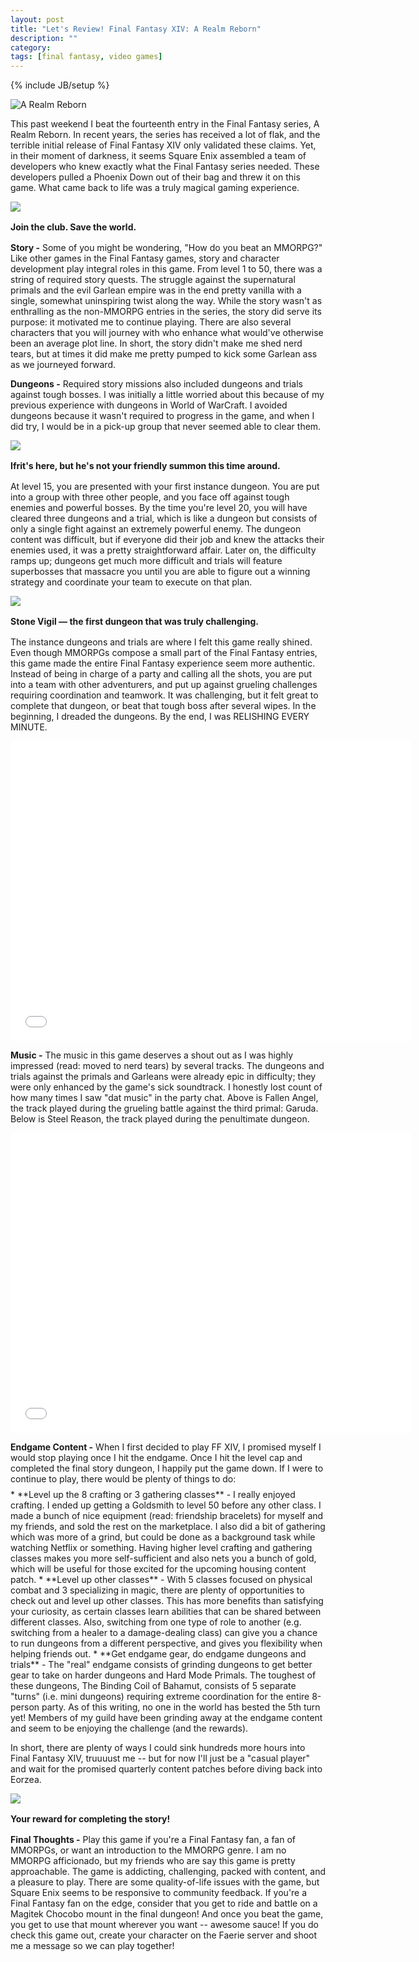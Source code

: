 ```yaml
---
layout: post
title: "Let's Review! Final Fantasy XIV: A Realm Reborn"
description: ""
category: 
tags: [final fantasy, video games]
---
```

{% include JB/setup %}

<div class="float-image-right">	
  	<img class="rounded-corners" src="/assets/images/posts/2013-09-04/arr-logo.jpg" alt="A Realm Reborn"/> 
  	<p>This past weekend I beat the fourteenth entry in the Final Fantasy series, A Realm Reborn. In recent years, the series has received a lot of flak, and the terrible initial release of Final Fantasy XIV only validated these claims. Yet, in their moment of darkness, it seems Square Enix assembled a team of developers who knew exactly what the Final Fantasy series needed. These developers pulled a Phoenix Down out of their bag and threw it on this game. What came back to life was a truly magical gaming experience.</p>
</div>

<!--break-->

<div>
	<img class="rounded-corners" style="max-width: 600px; border: 0px;" src="/assets/images/posts/2013-10-10/scions.jpg"/>
	<p class="caption-text" style="line-height: 1.5em;"><b>Join the club. Save the world.</b></p>
</div>

**Story -** Some of you might be wondering, "How do you beat an MMORPG?" Like other games in the Final Fantasy games, story and character development play integral roles in this game. From level 1 to 50, there was a string of required story quests. The struggle against the supernatural primals and the evil Garlean empire was in the end pretty vanilla with a single, somewhat uninspiring twist along the way. While the story wasn't as enthralling as the non-MMORPG entries in the series, the story did serve its purpose: it motivated me to continue playing. There are also several characters that you will journey with who enhance what would've otherwise been an average plot line. In short, the story didn't make me shed nerd tears, but at times it did make me pretty pumped to kick some Garlean ass as we journeyed forward.

**Dungeons -** Required story missions also included dungeons and trials against tough bosses. I was initially a little worried about this because of my previous experience with dungeons in World of WarCraft. I avoided dungeons because it wasn't required to progress in the game, and when I did try, I would be in a pick-up group that never seemed able to clear them.

<div>
	<img class="rounded-corners" style="max-width: 600px; border: 0px;" src="/assets/images/posts/2013-10-10/ifrit.jpg"/>
	<p class="caption-text" style="line-height: 1.5em;"><b>Ifrit's here, but he's not your friendly summon this time around.</b></p>
</div>

At level 15, you are presented with your first instance dungeon. You are put into a group with three other people, and you face off against tough enemies and powerful bosses. By the time you're level 20, you will have cleared three dungeons and a trial, which is like a dungeon but consists of only a single fight against an extremely powerful enemy. The dungeon content was difficult, but if everyone did their job and knew the attacks their enemies used, it was a pretty straightforward affair. Later on, the difficulty ramps up; dungeons get much more difficult and trials will feature superbosses that massacre you until you are able to figure out a winning strategy and coordinate your team to execute on that plan.

<div>
	<img class="rounded-corners" style="max-width: 600px; border: 0px;" src="/assets/images/posts/2013-10-10/stone-vigil.jpg"/>
	<p class="caption-text" style="line-height: 1.5em;"><b>Stone Vigil &mdash; the first dungeon that was truly challenging.</b></p>
</div>

The instance dungeons and trials are where I felt this game really shined. Even though MMORPGs compose a small part of the Final Fantasy entries, this game made the entire Final Fantasy experience seem more authentic. Instead of being in charge of a party and calling all the shots, you are put into a team with other adventurers, and put up against grueling challenges requiring coordination and teamwork. It was challenging, but it felt great to complete that dungeon, or beat that tough boss after several wipes. In the beginning, I dreaded the dungeons. By the end, I was RELISHING EVERY MINUTE.

<div style="text-align: center">
<iframe width="640" height="480" src="//www.youtube-nocookie.com/embed/0J8hUgnfDSk?rel=0" frameborder="0"></iframe>
</div>

**Music -** The music in this game deserves a shout out as I was highly impressed (read: moved to nerd tears) by several tracks. The dungeons and trials against the primals and Garleans were already epic in difficulty; they were only enhanced by the game's sick soundtrack. I honestly lost count of how many times I saw "dat music" in the party chat. Above is Fallen Angel, the track played during the grueling battle against the third primal: Garuda. Below is Steel Reason, the track played during the penultimate dungeon. 

<div style="text-align: center">
<iframe width="640" height="480" src="//www.youtube-nocookie.com/embed/B_O9fKzH65o?rel=0" frameborder="0"></iframe>
</div>

<p style="margin-bottom: 8px;"><b>Endgame Content -</b> When I first decided to play FF XIV, I promised myself I would stop playing once I hit the endgame. Once I hit the level cap and completed the final story dungeon, I happily put the game down. If I were to continue to play, there would be plenty of things to do:</p>
* **Level up the 8 crafting or 3 gathering classes** - I really enjoyed crafting. I ended up getting a Goldsmith to level 50 before any other class. I made a bunch of nice equipment (read: friendship bracelets) for myself and my friends, and sold the rest on the marketplace. I also did a bit of gathering which was more of a grind, but could be done as a background task while watching Netflix or something. Having higher level crafting and gathering classes makes you more self-sufficient and also nets you a bunch of gold, which will be useful for those excited for the upcoming housing content patch. 
* **Level up other classes** - With 5 classes focused on physical combat and 3 specializing in magic, there are plenty of opportunities to check out and level up other classes. This has more benefits than satisfying your curiosity, as certain classes learn abilities that can be shared between different classes. Also, switching from one type of role to another (e.g. switching from a healer to a damage-dealing class) can give you a chance to run dungeons from a different perspective, and gives you flexibility when helping friends out.
* **Get endgame gear, do endgame dungeons and trials** - The "real" endgame consists of grinding dungeons to get better gear to take on harder dungeons and Hard Mode Primals. The toughest of these dungeons, The Binding Coil of Bahamut, consists of 5 separate "turns" (i.e. mini dungeons) requiring extreme coordination for the entire 8-person party. As of this writing, no one in the world has bested the 5th turn yet! Members of my guild have been grinding away at the endgame content and seem to be enjoying the challenge (and the rewards).

In short, there are plenty of ways I could sink hundreds more hours into Final Fantasy XIV, truuuust me -- but for now I'll just be a "casual player" and wait for the promised quarterly content patches before diving back into Eorzea.

<div>
	<img class="rounded-corners" style="max-width: 600px; border: 0px;" src="/assets/images/posts/2013-10-10/magitek.jpg"/>
	<p class="caption-text" style="line-height: 1.5em;"><b>Your reward for completing the story!</b></p>
</div>

**Final Thoughts -** Play this game if you're a Final Fantasy fan, a fan of MMORPGs, or want an introduction to the MMORPG genre. I am no MMORPG afficionado, but my friends who are say this game is pretty approachable. The game is addicting, challenging, packed with content, and a pleasure to play. There are some quality-of-life issues with the game, but Square Enix seems to be responsive to community feedback. If you're a Final Fantasy fan on the edge, consider that you get to ride and battle on a Magitek Chocobo mount in the final dungeon! And once you beat the game, you get to use that mount wherever you want -- awesome sauce! If you do check this game out, create your character on the Faerie server and shoot me a message so we can play together! 